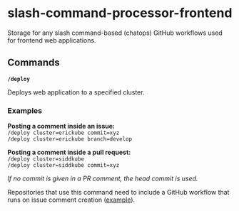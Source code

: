 # slash-command-processor-frontend

Storage for any slash command-based (chatops) GitHub workflows used for frontend web applications.

## Commands

**`/deploy`**

Deploys web application to a specified cluster.

### Examples

**Posting a comment inside an issue:**  
`/deploy cluster=erickube commit=xyz`  
`/deploy cluster=erickube branch=develop`

**Posting a comment inside a pull request:**  
`/deploy cluster=siddkube`  
`/deploy cluster=siddkube commit=xyz`

_If no commit is given in a PR comment, the head commit is used._

Repositories that use this command need to include a GitHub workflow that runs on issue comment
creation ([example](https://github.com/dictyBase/publication/blob/develop/.github/workflows/chatops.yml)).
